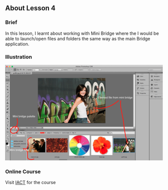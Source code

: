## About Lesson 4

### Brief
In this lesson, I learnt about working with Mini Bridge where the I would be able to launch/open files and folders the same way as the main Bridge application.

### Illustration
![Illustration Example](../assets/images/illustration4.png)

### Online Course
Visit [IACT](https://iact.ie) for the course
